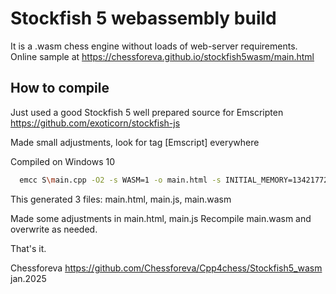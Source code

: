 # Stockfish 5 webassembly build

It is a .wasm chess engine without loads of web-server requirements.
Online sample at
https://chessforeva.github.io/stockfish5wasm/main.html

## How to compile

Just used a good Stockfish 5 well prepared source for Emscripten
https://github.com/exoticorn/stockfish-js

Made small adjustments, look for tag [Emscript] everywhere

Compiled on Windows 10
```sh
  emcc S\main.cpp -O2 -s WASM=1 -o main.html -s INITIAL_MEMORY=134217728

  ```

This generated 3 files: main.html, main.js, main.wasm

Made some adjustments in main.html, main.js
Recompile main.wasm and overwrite as needed.

That's it.

Chessforeva
https://github.com/Chessforeva/Cpp4chess/Stockfish5_wasm
jan.2025